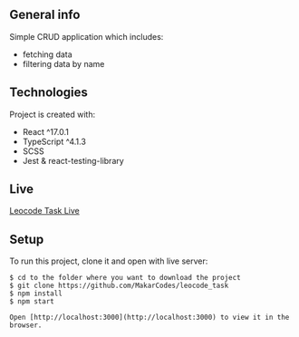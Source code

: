 ## General info

Simple CRUD application which includes:

- fetching data
- filtering data by name

## Technologies

Project is created with:

- React ^17.0.1
- TypeScript ^4.1.3
- SCSS
- Jest & react-testing-library

## Live

<a href="https://makarcodes.github.io/leocode_task/">Leocode Task Live</a>

## Setup

To run this project, clone it and open with live server:

```
$ cd to the folder where you want to download the project
$ git clone https://github.com/MakarCodes/leocode_task
$ npm install
$ npm start

Open [http://localhost:3000](http://localhost:3000) to view it in the browser.
```
